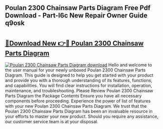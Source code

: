 ## Poulan 2300 Chainsaw Parts Diagram Free Pdf Download - Part-l6c New Repair Owner Guide q9osk

# <h2><a href="http://dfq6xvk.blite.top/?on=Poulan+2300+Chainsaw+Parts+Diagram">🔗Download New 👉🔴 Poulan 2300 Chainsaw Parts Diagram</a></h2>

[![Poulan 2300 Chainsaw Parts Diagram download](https://i.imgur.com/lujVjoI.png)](http://dfq6xvk.blite.top/?on=Poulan+2300+Chainsaw+Parts+Diagram)
Hello and welcome to the user manual for your newly unboxed Poulan 2300 Chainsaw Parts Diagram. This guide is designed to help you get started with your product and provide you with a thorough understanding of its features, functions, and capabilities. You will find clear instructions for installation, operation, maintenance, and troubleshooting. Please Review Poulan 2300 Chainsaw Parts Diagram the Package Contents Ensure you have all necessary components before proceeding. Experience the power of list of features with your new Poulan 2300 Chainsaw Parts Diagram. We trust that the Poulan 2300 Chainsaw Parts Diagram has been an invaluable resource in your efforts to master your new product. Should you require any assistance, our customer service team is at your disposal.

